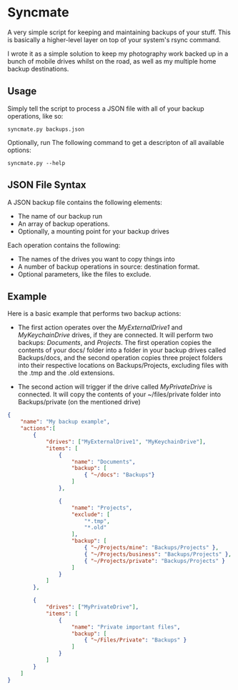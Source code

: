 # Syncmate

A very simple script for keeping and maintaining backups of your stuff. This is
basically a higher-level layer on top of your system's rsync command.

I wrote it as a simple solution to keep my photography work backed up in a bunch of mobile
drives whilst on the road, as well as my multiple home backup destinations. 

## Usage

Simply tell the script to process a JSON file with all of your backup operations, like so:

	syncmate.py backups.json

Optionally, run The following command to get a descripton of all available options:

	syncmate.py --help

## JSON File Syntax

A JSON backup file contains the following elements:

- The name of our backup run
- An array of backup operations.
- Optionally, a mounting point for your backup drives

Each operation contains the following:

- The names of the drives you want to copy things into
- A number of backup operations in source: destination format.
- Optional parameters, like the files to exclude.

## Example

Here is a basic example that performs two backup actions:

- The first action operates over the _MyExternalDrive1_ and _MyKeychainDrive_ drives, if 
they are connected. It will perform two backups: *Documents*, and *Projects*. The first
operation copies the contents of your docs/ folder into a folder in your backup
drives called Backups/docs, and the second operation copies three project folders into 
their respective locations on Backups/Projects, excluding files with the .tmp and the .old extensions.

- The second action will trigger if the drive called *MyPrivateDrive* is connected. It
will copy the contents of your ~/files/private folder into Backups/private (on the mentioned
drive)

```json
{
	"name": "My backup example",
	"actions":[
		{
			"drives": ["MyExternalDrive1", "MyKeychainDrive"],
			"items": [
				{
					"name": "Documents",
					"backup": [
						{ "~/docs": "Backups"}
					]
				},

				{
					"name": "Projects",
					"exclude": [
						"*.tmp",
						"*.old"
					],
					"backup": [
						{ "~/Projects/mine": "Backups/Projects" },
						{ "~/Projects/business": "Backups/Projects" },
						{ "~/Projects/private": "Backups/Projects" }
					]
				}
			]
		}, 

		{
			"drives": ["MyPrivateDrive"],
			"items": [
				{
					"name": "Private important files",
					"backup": [
						{ "~/Files/Private": "Backups" }
					]
				}
			]
		}
	]
}
```
